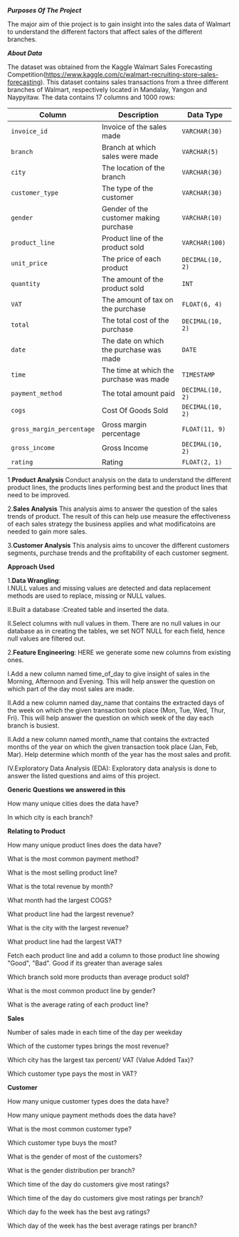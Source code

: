***Purposes Of The Project***

The major aim of thie project is to gain insight into the sales data of Walmart to understand the different factors that affect sales of the different branches.

***About Data***

The dataset was obtained from the Kaggle Walmart Sales Forecasting Competition(https://www.kaggle.com/c/walmart-recruiting-store-sales-forecasting). This dataset contains sales transactions from a three different branches of Walmart,
respectively located in Mandalay, Yangon and Naypyitaw. The data contains 17 columns and 1000 rows:

| Column                   | Description                                   | Data Type          |
|--------------------------|-----------------------------------------------|--------------------|
| `invoice_id`             | Invoice of the sales made                     | `VARCHAR(30)`      |
| `branch`                 | Branch at which sales were made               | `VARCHAR(5)`       |
| `city`                   | The location of the branch                    | `VARCHAR(30)`      |
| `customer_type`          | The type of the customer                      | `VARCHAR(30)`      |
| `gender`                 | Gender of the customer making purchase        | `VARCHAR(10)`      |
| `product_line`           | Product line of the product sold              | `VARCHAR(100)`     |
| `unit_price`            | The price of each product                     | `DECIMAL(10, 2)`   |
| `quantity`               | The amount of the product sold                | `INT`              |
| `VAT`                    | The amount of tax on the purchase             | `FLOAT(6, 4)`      |
| `total`                  | The total cost of the purchase                | `DECIMAL(10, 2)`   |
| `date`                   | The date on which the purchase was made       | `DATE`             |
| `time`                   | The time at which the purchase was made       | `TIMESTAMP`        |
| `payment_method`         | The total amount paid                         | `DECIMAL(10, 2)`   |
| `cogs`                   | Cost Of Goods Sold                            | `DECIMAL(10, 2)`   |
| `gross_margin_percentage`| Gross margin percentage                       | `FLOAT(11, 9)`     |
| `gross_income`           | Gross Income                                  | `DECIMAL(10, 2)`   |
| `rating`                 | Rating                                        | `FLOAT(2, 1)`      |


1.**Product Analysis**
Conduct analysis on the data to understand the different product lines, the products lines performing best and the product lines that need to be improved.

2.**Sales Analysis**
This analysis aims to answer the question of the sales trends of product. The result of this can help use measure the effectiveness of each sales strategy
the business applies and what modificatoins are needed to gain more sales.

3.**Customer Analysis**
This analysis aims to uncover the different customers segments, purchase trends and the profitability of each customer segment.

**Approach Used**

1.**Data Wrangling**:  
I.NULL values and missing values are detected and data replacement methods are used to replace, missing or NULL values.

II.Built a database :Created table and inserted the data.

II.Select columns with null values in them. There are no null values in our database as in creating the tables, we set NOT NULL for each field, hence null values are filtered out.

2.**Feature Engineering**:
HERE we generate some new columns from existing ones.

I.Add a new column named time_of_day to give insight of sales in the Morning, Afternoon and Evening. This will help answer the question on which part of the day most sales are made.

II.Add a new column named day_name that contains the extracted days of the week on which the given transaction took place (Mon, Tue, Wed, Thur, Fri). This will help answer the question on which week of the day each branch is busiest.

II.Add a new column named month_name that contains the extracted months of the year on which the given transaction took place (Jan, Feb, Mar). Help determine which month of the year has the most sales and profit.

IV.Exploratory Data Analysis (EDA): Exploratory data analysis is done to answer the listed questions and aims of this project.


**Generic Questions we answered in this** 

How many unique cities does the data have?

In which city is each branch?

**Relating to Product**

How many unique product lines does the data have?

What is the most common payment method?

What is the most selling product line?

What is the total revenue by month?

What month had the largest COGS?

What product line had the largest revenue?

What is the city with the largest revenue?

What product line had the largest VAT?

Fetch each product line and add a column to those product line showing "Good", "Bad". Good if its greater than average sales

Which branch sold more products than average product sold?

What is the most common product line by gender?

What is the average rating of each product line?

**Sales**

Number of sales made in each time of the day per weekday

Which of the customer types brings the most revenue?

Which city has the largest tax percent/ VAT (Value Added Tax)?

Which customer type pays the most in VAT?

**Customer**

How many unique customer types does the data have?

How many unique payment methods does the data have?

What is the most common customer type?

Which customer type buys the most?

What is the gender of most of the customers?

What is the gender distribution per branch?

Which time of the day do customers give most ratings?

Which time of the day do customers give most ratings per branch?

Which day fo the week has the best avg ratings?

Which day of the week has the best average ratings per branch?

